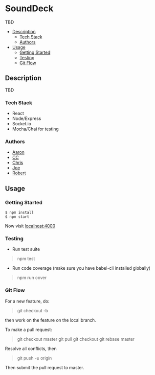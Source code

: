 # SoundDeck

TBD

- [Description](#description)
    - [Tech Stack](#tech-stack)
    - [Authors](#authors)
- [Usage](#usage)
    - [Getting Started](#getting-started)
    - [Testing](#testing)
    - [Git Flow](#git-flow)

## Description

TBD 

### Tech Stack
- React
- Node/Express
- Socket.io
- Mocha/Chai for testing

### Authors
- [Aaron](https://github.com/Macabre1)
- [CC](https://github.com/siliconion)
- [Chris](https://github.com/no-fi)
- [Joe](https://github.com/jstowers)
- [Robert](https://github.com/rewfergu)

## Usage

### Getting Started
```
$ npm install
$ npm start
```

Now visit [localhost:4000](http://localhost:4000/)

### Testing

- Run test suite
> npm test

- Run code coverage (make sure you have babel-cli installed globally)
> npm run cover

### Git Flow

For a new feature, do:
> git checkout -b <featureName>

then work on the feature on the local branch.

To make a pull request:
> git checkout master
> git pull
> git checkout <featureName>
> git rebase master

Resolve all conflicts, then
> git push -u origin <featureName>

Then submit the pull request to master.